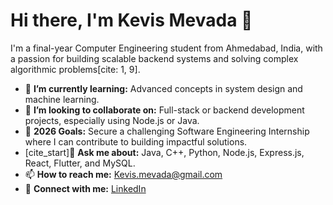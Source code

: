 # Hi there, I'm Kevis Mevada 👋

I'm a final-year Computer Engineering student from Ahmedabad, India, with a passion for building scalable backend systems and solving complex algorithmic problems[cite: 1, 9].

- 🌱 **I’m currently learning:** Advanced concepts in system design and machine learning.
- 👯 **I’m looking to collaborate on:** Full-stack or backend development projects, especially using Node.js or Java.
- 🥅 **2026 Goals:** Secure a challenging Software Engineering Internship where I can contribute to building impactful solutions.
- [cite_start]💬 **Ask me about:** Java, C++, Python, Node.js, Express.js, React, Flutter, and MySQL.
- 📫 **How to reach me:** [Kevis.mevada@gmail.com](mailto:Kevis.mevada@gmail.com)
- 🔗 **Connect with me:** [LinkedIn](https://www.linkedin.com/in/kevis-mevada-351b47320)
